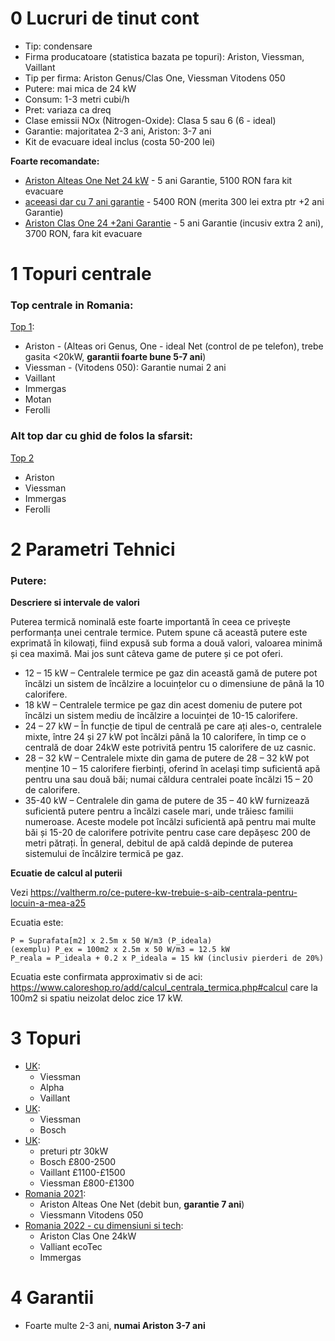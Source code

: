 0 Lucruri de tinut cont
=======================

- Tip: condensare
- Firma producatoare (statistica bazata pe topuri): Ariston, Viessman, Vaillant
- Tip per firma: Ariston Genus/Clas One, Viessman Vitodens 050
- Putere: mai mica de 24 kW
- Consum: 1-3 metri cubi/h
- Pret: variaza ca dreq
- Clase emissii NOx (Nitrogen-Oxide): Clasa 5 sau 6 (6 - ideal)
- Garantie: majoritatea 2-3 ani, Ariston: 3-7 ani
- Kit de evacuare ideal inclus (costa 50-200 lei)

**Foarte recomandate:**

- [Ariston Alteas One Net 24 kW](https://www.dedeman.ro/ro/centrala-termica-pe-gaz-cu-condensare-ariston-alteas-one-net-24-fara-kit-evacuare/p/2022722) - 5 ani Garantie, 5100 RON fara kit evacuare
- [aceeasi dar cu 7 ani garantie](https://www.dedeman.ro/ro/centrala-termica-pe-gaz-cu-condensare-ariston-alteas-one-net-24-fara-kit-evacuare-cu-garantie-extinsa-2-ani/p/2022722-2026473) - 5400 RON (merita 300 lei extra ptr +2 ani Garantie)
- [Ariston Clas One 24 +2ani Garantie](https://www.dedeman.ro/brasov/centrala-termica-pe-gaz-cu-condensare-ariston-clas-one-24-fara-kit-evacuare-cu-garantie-extinsa-2-ani/p/2022728-2026473) - 5 ani Garantie (incusiv extra 2 ani), 3700 RON, fara kit evacuare



1 Topuri centrale
=================

### Top centrale in Romania:

[Top 1](https://www.cazanecentrale.ro/top-10-centrale-termice-condensare/):

- Ariston - (Alteas ori Genus, One - ideal Net (control de pe telefon), trebe gasita <20kW, **garantii foarte bune 5-7 ani**)
- Viessman - (Vitodens 050): Garantie numai 2 ani
- Vaillant
- Immergas
- Motan
- Ferolli

### Alt top dar cu ghid de folos la sfarsit:

[Top 2](https://www.recenziidetop.ro/centrala-pe-gaz/)

- Ariston
- Viessman
- Immergas
- Ferolli


2 Parametri Tehnici
===================

### Putere:

**Descriere si intervale de valori**

Puterea termică nominală este foarte importantă în ceea ce privește performanța unei centrale termice. Putem spune că această putere este exprimată în kilowați, fiind expusă sub forma a două valori, valoarea minimă și cea maximă. Mai jos sunt câteva game de putere și ce pot oferi.

-    12 – 15 kW – Centralele termice pe gaz din această gamă de putere pot încălzi un sistem de încălzire a locuințelor cu o dimensiune de până la 10 calorifere.
-    18 kW – Centralele termice pe gaz din acest domeniu de putere pot încălzi un sistem mediu de încălzire a locuinței de 10-15 calorifere.
-    24 – 27 kW – În funcție de tipul de centrală pe care ați ales-o, centralele mixte, între 24 și 27 kW pot încălzi până la 10 calorifere, în timp ce o centrală de doar 24kW este potrivită pentru 15 calorifere de uz casnic.
-    28 – 32 kW – Centralele mixte din gama de putere de 28 – 32 kW pot menține 10 – 15 calorifere fierbinți, oferind în același timp suficientă apă pentru una sau două băi; numai căldura centralei poate încălzi 15 – 20 de calorifere.
-    35-40 kW – Centralele din gama de putere de 35 – 40 kW furnizează suficientă putere pentru a încălzi casele mari, unde trăiesc familii numeroase. Aceste modele pot încălzi suficientă apă pentru mai multe băi și 15-20 de calorifere potrivite pentru case care depășesc 200 de metri pătrați. În general, debitul de apă caldă depinde de puterea sistemului de încălzire termică pe gaz.

**Ecuatie de calcul al puterii**

Vezi https://valtherm.ro/ce-putere-kw-trebuie-s-aib-centrala-pentru-locuin-a-mea-a25

Ecuatia este:

```
P = Suprafata[m2] x 2.5m x 50 W/m3 (P_ideala)
(exemplu) P_ex = 100m2 x 2.5m x 50 W/m3 = 12.5 kW
P_reala = P_ideala + 0.2 x P_ideala = 15 kW (inclusiv pierderi de 20%)
```

Ecuatia este confirmata approximativ si de aci: https://www.caloreshop.ro/add/calcul_centrala_termica.php#calcul care la 100m2 si spatiu neizolat deloc zice 17 kW.


3 Topuri
========

- [UK](https://heatable.co.uk/boiler-advice/best-combi-boiler-2019-uk):
  - Viessman
  - Alpha
  - Vaillant
- [UK](https://www.boilercentral.com/guides/best-combi-boilers-uk/):
  - Viessman
  - Bosch
- [UK](https://www.which.co.uk/reviews/boilers/article/boiler-brand-guides/best-combi-boiler-brands-a1cCp5J6LCFu):
  - preturi ptr 30kW
  - Bosch £800-2500
  - Vaillant £1100-£1500
  - Viessman £800-£1300
- [Romania 2021](https://casasidesign.ro/cele-mai-bune-centrale-termice-pe-gaz):
  - Ariston Alteas One Net (debit bun, **garantie 7 ani**)
  - Viessmann Vitodens 050
- [Romania 2022 - cu dimensiuni si tech](https://www.ereview.ro/top-15-cele-mai-bune-centrale-termice-pe-gaz/):
  - Ariston Clas One 24kW
  - Valliant ecoTec
  - Immergas


4 Garantii
==========

- Foarte multe 2-3 ani, **numai Ariston 3-7 ani**

